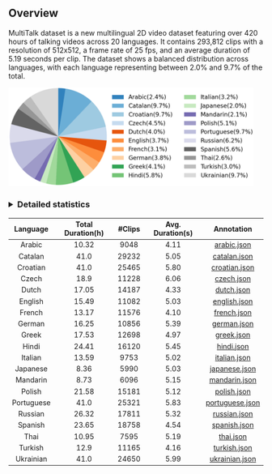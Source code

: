 ## Overview
MultiTalk dataset is a new multilingual 2D video dataset featuring over 420 hours of talking videos across 20 languages. 
It contains 293,812 clips with a resolution of 512x512, a frame rate of 25 fps, and an average duration of 5.19 seconds per clip.
The dataset shows a balanced distribution across languages, with each language representing between 2.0% and 9.7% of the total.

<img src="./assets/statistic.png" width="96%" height="96%">

### <details><summary>Detailed statistics</summary><p>

| Language | Total Duration(h) | #Clips | Avg. Duration(s) | Annotation |
|:---:|:---:|:---:|:---:|:---:|
| Arabic | 10.32 | 9048 | 4.11 | [arabic.json](https://github.com/postech-ami/MultiTalk/tree/main/MultiTalk_Dataset/annotations/arabic.json) |
| Catalan | 41.0 |  29232 | 5.05 | [catalan.json](https://github.com/postech-ami/MultiTalk/tree/main/MultiTalk_Dataset/annotations/catalan.json) |
| Croatian | 41.0 |  25465 | 5.80 | [croatian.json](https://github.com/postech-ami/MultiTalk/tree/main/MultiTalk_Dataset/annotations/croatian.json) |
| Czech | 18.9 | 11228 | 6.06 | [czech.json](https://github.com/postech-ami/MultiTalk/tree/main/MultiTalk_Dataset/annotations/czech.json) |
| Dutch | 17.05 | 14187 | 4.33 | [dutch.json](https://github.com/postech-ami/MultiTalk/tree/main/MultiTalk_Dataset/annotations/dutch.json) |
| English | 15.49 |  11082 | 5.03 | [english.json](https://github.com/postech-ami/MultiTalk/tree/main/MultiTalk_Dataset/annotations/english.json) |
| French | 13.17 |  11576 | 4.10 | [french.json](https://github.com/postech-ami/MultiTalk/tree/main/MultiTalk_Dataset/annotations/french.json) |
| German | 16.25 | 10856 | 5.39 | [german.json](https://github.com/postech-ami/MultiTalk/tree/main/MultiTalk_Dataset/annotations/german.json) |
| Greek | 17.53 | 12698 | 4.97 | [greek.json](https://github.com/postech-ami/MultiTalk/tree/main/MultiTalk_Dataset/annotations/greek.json) |
| Hindi | 24.41 | 16120 | 5.45 | [hindi.json](https://github.com/postech-ami/MultiTalk/tree/main/MultiTalk_Dataset/annotations/hindi.json) |
| Italian | 13.59 | 9753 | 5.02 | [italian.json](https://github.com/postech-ami/MultiTalk/tree/main/MultiTalk_Dataset/annotations/italian.json) |
| Japanese | 8.36 | 5990 | 5.03 | [japanese.json](https://github.com/postech-ami/MultiTalk/tree/main/MultiTalk_Dataset/annotations/japanese.json) |
| Mandarin | 8.73 | 6096 | 5.15 | [mandarin.json](https://github.com/postech-ami/MultiTalk/tree/main/MultiTalk_Dataset/annotations/mandarin.json) |
| Polish | 21.58 | 15181 | 5.12 | [polish.json](https://github.com/postech-ami/MultiTalk/tree/main/MultiTalk_Dataset/annotations/polish.json) |
| Portuguese | 41.0 | 25321 | 5.83 | [portuguese.json](https://github.com/postech-ami/MultiTalk/tree/main/MultiTalk_Dataset/annotations/portuguese.json) |
| Russian | 26.32 | 17811 | 5.32 | [russian.json](https://github.com/postech-ami/MultiTalk/tree/main/MultiTalk_Dataset/annotations/russian.json) |
| Spanish | 23.65 | 18758 | 4.54 | [spanish.json](https://github.com/postech-ami/MultiTalk/tree/main/MultiTalk_Dataset/annotations/spanish.json) |
| Thai | 10.95 | 7595 | 5.19 | [thai.json](https://github.com/postech-ami/MultiTalk/tree/main/MultiTalk_Dataset/annotations/thai.json) |
| Turkish | 12.9 | 11165 | 4.16 | [turkish.json](https://github.com/postech-ami/MultiTalk/tree/main/MultiTalk_Dataset/annotations/turkish.json) |
| Ukrainian | 41.0 | 24650 | 5.99 | [ukrainian.json](https://github.com/postech-ami/MultiTalk/tree/main/MultiTalk_Dataset/annotations/ukrainian.json) |
</p></details>
